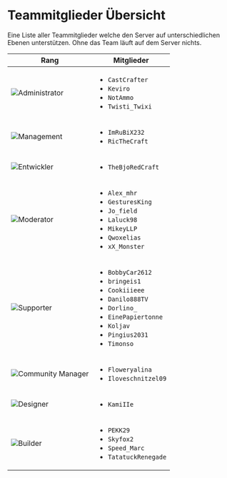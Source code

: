# Teammitglieder Übersicht

Eine Liste aller Teammitglieder welche den Server auf unterschiedlichen Ebenen unterstützen.
Ohne das Team läuft auf dem Server nichts.


| Rang                                        | Mitglieder                                                                                                                                                                                            |
|---------------------------------------------|-------------------------------------------------------------------------------------------------------------------------------------------------------------------------------------------------------|
| ![Administrator](admin.png)                 | <ul><li>`CastCrafter`</li><li>`Keviro`</li><li>`NotAmmo`</li><li>`Twisti_Twixi`</li></ul>                                                                                                             |
| ![Management](management.png)               | <ul><li>`ImRuBiX232`</li><li>`RicTheCraft`</li></ul>                                                                                                                                                  |
| ![Entwickler](developer.png)                | <ul><li>`TheBjoRedCraft`</li></ul>                                                                                                                                                                    |
| ![Moderator](moderation.png)                | <ul><li>`Alex_mhr`</li><li>`GesturesKing`</li><li>`Jo_field`</li><li>`Laluck98`</li><li>`MikeyLLP`</li><li>`Qwoxelias`</li><li>`xX_Monster`</li></ul>                                                 |
| ![Supporter](support.png)                   | <ul><li>`BobbyCar2612`</li><li>`bringeis1`</li><li>`Cookiiieee`</li><li>`Danilo888TV`</li><li>`Dorlino_`</li><li>`EinePapiertonne`</li><li>`Koljav`</li><li>`Pingius2031`</li><li>`Timonso`</li></ul> |
| ![Community Manager](community-manager.png) | <ul><li>`Floweryalina`</li><li>`Iloveschnitzel09`</li></ul>                                                                                                                                           |
| ![Designer](designer.png)                   | <ul><li>`KamiIIe`</li></ul>                                                                                                                                                                           |
| ![Builder](builder.png)                     | <ul><li>`PEKK29`</li><li>`Skyfox2`</li><li>`Speed_Marc`</li><li>`TatatuckRenegade`</li></ul>                                                                                                          |